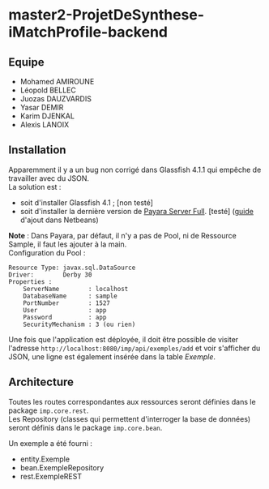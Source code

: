 # master2-ProjetDeSynthese-iMatchProfile-backend

## Equipe
 - Mohamed AMIROUNE
 - Léopold BELLEC
 - Juozas DAUZVARDIS
 - Yasar DEMIR
 - Karim DJENKAL
 - Alexis LANOIX
 
## Installation

Apparemment il y a un bug non corrigé dans Glassfish 4.1.1 qui empêche de travailler avec du JSON.  
La solution est :
 - soit d'installer Glassfish 4.1 ; \[non testé\]
 - soit d'installer la dernière version de [Payara Server Full](https://www.payara.fish/downloads). \[testé\] ([guide](http://blog.payara.fish/adding-payara-server-to-netbeans) d'ajout dans Netbeans)

__Note__ : Dans Payara, par défaut, il n'y a pas de Pool, ni de Ressource Sample, il faut les ajouter à la main.  
Configuration du Pool :
```
Resource Type: javax.sql.DataSource
Driver:        Derby 30
Properties :
    ServerName        : localhost
    DatabaseName      : sample
    PortNumber        : 1527
    User              : app
    Password          : app
    SecurityMechanism : 3 (ou rien)
``` 

Une fois que l'application est déployée, il doit être possible de visiter l'adresse `http://localhost:8080/imp/api/exemples/add` et voir s'afficher du JSON, une ligne est également insérée dans la table _Exemple_.

## Architecture

Toutes les routes correspondantes aux ressources seront définies dans le package `imp.core.rest`.  
Les Repository (classes qui permettent d'interroger la base de données) seront définis dans le package `imp.core.bean`.

Un exemple a été fourni :  
 - entity.Exemple
 - bean.ExempleRepository
 - rest.ExempleREST